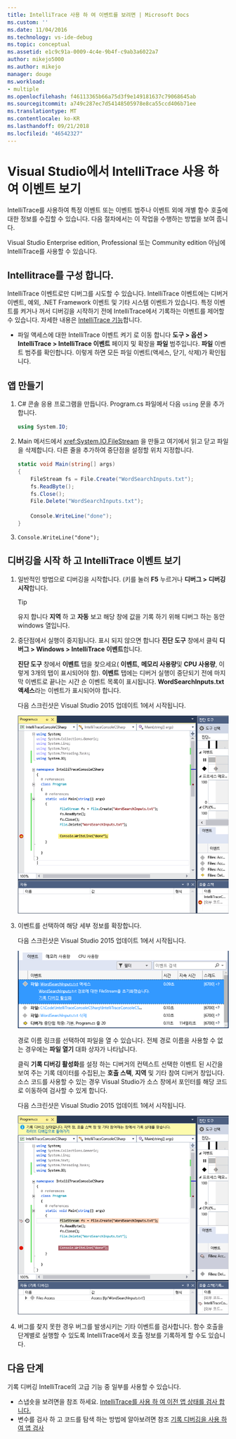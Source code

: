 ```yaml
---
title: IntelliTrace 사용 하 여 이벤트를 보려면 | Microsoft Docs
ms.custom: ''
ms.date: 11/04/2016
ms.technology: vs-ide-debug
ms.topic: conceptual
ms.assetid: e1c9c91a-0009-4c4e-9b4f-c9ab3a6022a7
author: mikejo5000
ms.author: mikejo
manager: douge
ms.workload:
- multiple
ms.openlocfilehash: f46113365b66a75d3f9e149181637c79068645ab
ms.sourcegitcommit: a749c287ec7d54148505978e8ca55ccd406b71ee
ms.translationtype: MT
ms.contentlocale: ko-KR
ms.lasthandoff: 09/21/2018
ms.locfileid: "46542327"
---
```

# <a name="view-events-with-intellitrace-in-visual-studio"></a>Visual Studio에서 IntelliTrace 사용 하 여 이벤트 보기
IntelliTrace를 사용하여 특정 이벤트 또는 이벤트 범주나 이벤트 외에 개별 함수 호출에 대한 정보를 수집할 수 있습니다. 다음 절차에서는 이 작업을 수행하는 방법을 보여 줍니다.  
  
 Visual Studio Enterprise edition, Professional 또는 Community edition 아님에 IntelliTrace를 사용할 수 있습니다.  
  
##  <a name="GettingStarted"></a> Intellitrace를 구성 합니다.  
 IntelliTrace 이벤트로만 디버그를 시도할 수 있습니다. IntelliTrace 이벤트에는 디버거 이벤트, 예외, .NET Framework 이벤트 및 기타 시스템 이벤트가 있습니다. 특정 이벤트를 켜거나 꺼서 디버깅을 시작하기 전에 IntelliTrace에서 기록하는 이벤트를 제어할 수 있습니다. 자세한 내용은 [IntelliTrace 기능](../debugger/intellitrace-features.md)합니다.  
  
 - 파일 액세스에 대한 IntelliTrace 이벤트 켜기 로 이동 합니다 **도구 > 옵션 > IntelliTrace > IntelliTrace 이벤트** 페이지 및 확장을 **파일** 범주입니다. **파일** 이벤트 범주를 확인합니다. 이렇게 하면 모든 파일 이벤트(액세스, 닫기, 삭제)가 확인됩니다.

## <a name="create-your-app"></a>앱 만들기
  
1.  C# 콘솔 응용 프로그램을 만듭니다. Program.cs 파일에서 다음 `using` 문을 추가합니다.  
  
    ```csharp  
    using System.IO;  
    ```  
  
2.  Main 메서드에서 <xref:System.IO.FileStream> 을 만들고 여기에서 읽고 닫고 파일을 삭제합니다. 다른 줄을 추가하여 중단점을 설정할 위치 지정합니다.  
  
    ```csharp  
    static void Main(string[] args)  
    {  
        FileStream fs = File.Create("WordSearchInputs.txt");  
        fs.ReadByte();  
        fs.Close();  
        File.Delete("WordSearchInputs.txt");  
  
        Console.WriteLine("done");  
    }  
    ```  
  
3.  `Console.WriteLine("done");`  

## <a name="start-debugging-and-view-intellitrace-events"></a>디버깅을 시작 하 고 IntelliTrace 이벤트 보기
  
1.  일반적인 방법으로 디버깅을 시작합니다. (키를 눌러 **F5** 누르거나 **디버그 > 디버깅 시작**합니다.  
  
    > [!TIP]
    >  유지 합니다 **지역** 하 고 **자동** 보고 해당 창에 값을 기록 하기 위해 디버그 하는 동안 windows 열입니다.  
  
2.  중단점에서 실행이 중지됩니다. 표시 되지 않으면 합니다 **진단 도구** 창에서 클릭 **디버그 > Windows > IntelliTrace 이벤트**합니다.  
  
     **진단 도구** 창에서 **이벤트** 탭을 찾으세요( **이벤트**, **메모리 사용량**및 **CPU 사용량**, 이렇게 3개의 탭이 표시되어야 함). **이벤트** 탭에는 디버거 실행이 중단되기 전에 마지막 이벤트로 끝나는 시간 순 이벤트 목록이 표시됩니다. **WordSearchInputs.txt 액세스**라는 이벤트가 표시되어야 합니다.  
  
     다음 스크린샷은 Visual Studio 2015 업데이트 1에서 시작됩니다.  
  
     ![IntelliTrace&#45;Update1](../debugger/media/intellitrace-update1.png "IntelliTrace-업데이트 1")  
  
3.  이벤트를 선택하여 해당 세부 정보를 확장합니다.  
  
     다음 스크린샷은 Visual Studio 2015 업데이트 1에서 시작됩니다.  
  
     ![IntelliTraceUpdate1&#45;SingleEvent](../debugger/media/intellitraceupdate1-singleevent.png "IntelliTraceUpdate1-SingleEvent")  
  
     경로 이름 링크를 선택하여 파일을 열 수 있습니다. 전체 경로 이름을 사용할 수 없는 경우에는 **파일 열기** 대화 상자가 나타납니다.  
  
     클릭 **기록 디버깅 활성화**를 설정 하는 디버거의 컨텍스트 선택한 이벤트 된 시간을 보여 주는 기록 데이터를 수집된,는 **호출 스택**, **지역** 및 기타 참여 디버거 창입니다. 소스 코드를 사용할 수 있는 경우 Visual Studio가 소스 창에서 포인터를 해당 코드로 이동하여 검사할 수 있게 합니다.  
  
     다음 스크린샷은 Visual Studio 2015 업데이트 1에서 시작됩니다.  
  
     ![HistoricalDebugging&#45;Update1](../debugger/media/historicaldebugging-update1.png "HistoricalDebugging-업데이트 1")  
  
4.  버그를 찾지 못한 경우 버그를 발생시키는 기타 이벤트를 검사합니다. 함수 호출을 단계별로 실행할 수 있도록 IntelliTrace에서 호출 정보를 기록하게 할 수도 있습니다. 
  
## <a name="next-steps"></a>다음 단계

기록 디버깅 IntelliTrace의 고급 기능 중 일부를 사용할 수 있습니다.

 - 스냅숏을 보려면을 참조 하세요. [IntelliTrace를 사용 하 여 이전 앱 상태를 검사 합니다.](../debugger/view-historical-application-state.md)
 - 변수를 검사 하 고 코드를 탐색 하는 방법에 알아보려면 참조 [기록 디버깅을 사용 하 여 앱 검사](../debugger/historical-debugging-inspect-app.md)
